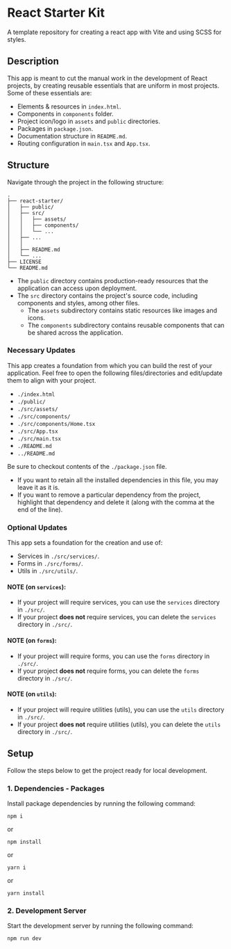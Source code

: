 # React Starter Kit

A template repository for creating a react app with Vite and using SCSS for styles.

## Description

This app is meant to cut the manual work in the development of React projects, by creating reusable essentials that are uniform in most projects. Some of these essentials are:

- Elements & resources in `index.html`.
- Components in `components` folder.
- Project icon/logo in `assets` and `public` directories.
- Packages in `package.json`.
- Documentation structure in `README.md`.
- Routing configuration in `main.tsx` and `App.tsx`.

## Structure

Navigate through the project in the following structure:

```
.
├── react-starter/
│   ├── public/
│   ├── src/
│   │   ├── assets/
│   │   ├── components/
│   │   └── ...
│   ├── ...
│   │
│   ├── README.md
│   └── ...
├── LICENSE
└── README.md
```

- The `public` directory contains production-ready resources that the application can access upon deployment.
- The `src` directory contains the project's source code, including components and styles, among other files.
  - The `assets` subdirectory contains static resources like images and icons.
  - The `components` subdirectory contains reusable components that can be shared across the application.

### Necessary Updates

This app creates a foundation from which you can build the rest of your application. Feel free to open the following files/directories and edit/update them to align with your project.

- `./index.html`
- `./public/`
- `./src/assets/`
- `./src/components/`
- `./src/components/Home.tsx`
- `./src/App.tsx`
- `./src/main.tsx`
- `./README.md`
- `../README.md`

Be sure to checkout contents of the `./package.json` file.

- If you want to retain all the installed dependencies in this file, you may leave it as it is.
- If you want to remove a particular dependency from the project, highlight that dependency and delete it (along with the comma at the end of the line).

### Optional Updates

This app sets a foundation for the creation and use of:

- Services in `./src/services/`.
- Forms in `./src/forms/`.
- Utils in `./src/utils/`.

#### NOTE (on `services`):

- If your project will require services, you can use the `services` directory in `./src/`.
- If your project **does not** require services, you can delete the `services` directory in `./src/`.

#### NOTE (on `forms`):

- If your project will require forms, you can use the `forms` directory in `./src/`.
- If your project **does not** require forms, you can delete the `forms` directory in `./src/`.

#### NOTE (on `utils`):

- If your project will require utilities (utils), you can use the `utils` directory in `./src/`.
- If your project **does not** require utilities (utils), you can delete the `utils` directory in `./src/`.

## Setup

Follow the steps below to get the project ready for local development.

### 1. Dependencies - Packages

Install package dependencies by running the following command:

```
npm i
```

or

```
npm install
```

or

```
yarn i
```

or

```
yarn install
```

### 2. Development Server

Start the development server by running the following command:

```
npm run dev
```
